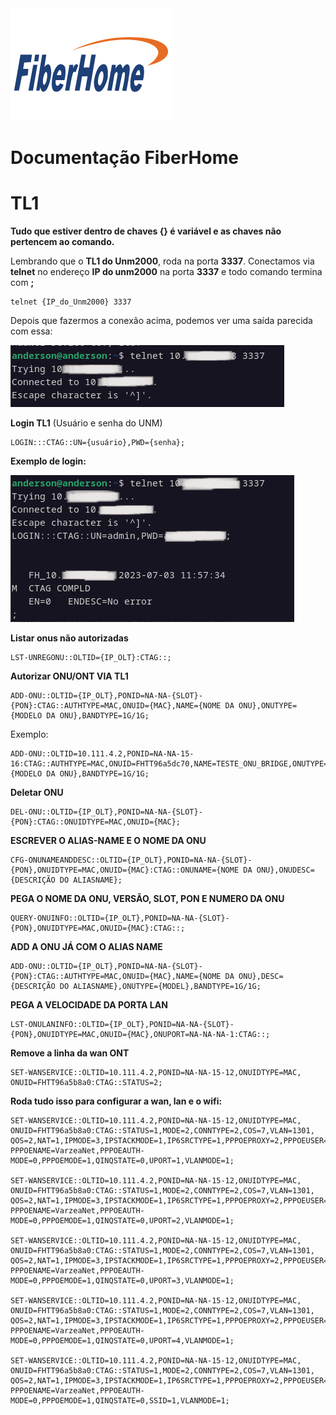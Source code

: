 <img src=fiberhome-1-01.png>

# Documentação FiberHome

<h1>TL1</h1>

**Tudo que estiver dentro de chaves {} é variável e as chaves não pertencem ao comando.**

Lembrando que o **TL1 do Unm2000**, roda na porta **3337**. Conectamos via **telnet** no endereço **IP do unm2000** na porta **3337** e todo comando termina com **;**
```
telnet {IP_do_Unm2000} 3337
```
Depois que fazermos a conexão acima, podemos ver uma saída parecida com essa:

<img src=Captura%20de%20tela%20de%202023-07-03%2011-56-54.png>

**Login TL1** (Usuário e senha do UNM)
```
LOGIN:::CTAG::UN={usuário},PWD={senha};
```
**Exemplo de login:**

<img src=Captura%20de%20tela%20de%202023-07-03%2011-57-53.png>

**Listar onus não autorizadas**
```
LST-UNREGONU::OLTID={IP_OLT}:CTAG::;
```
**Autorizar ONU/ONT VIA TL1**
```
ADD-ONU::OLTID={IP_OLT},PONID=NA-NA-{SLOT}-{PON}:CTAG::AUTHTYPE=MAC,ONUID={MAC},NAME={NOME DA ONU},ONUTYPE={MODELO DA ONU},BANDTYPE=1G/1G;
```
Exemplo:
```
ADD-ONU::OLTID=10.111.4.2,PONID=NA-NA-15-16:CTAG::AUTHTYPE=MAC,ONUID=FHTT96a5dc70,NAME=TESTE_ONU_BRIDGE,ONUTYPE={MODELO DA ONU},BANDTYPE=1G/1G;
```
**Deletar ONU**
```
DEL-ONU::OLTID={IP_OLT},PONID=NA-NA-{SLOT}-{PON}:CTAG::ONUIDTYPE=MAC,ONUID={MAC};
```
**ESCREVER O ALIAS-NAME E O NOME DA ONU**
```
CFG-ONUNAMEANDDESC::OLTID={IP_OLT},PONID=NA-NA-{SLOT}-{PON},ONUIDTYPE=MAC,ONUID={MAC}:CTAG::ONUNAME={NOME DA ONU},ONUDESC={DESCRIÇÃO DO ALIASNAME};
```
**PEGA O NOME DA ONU, VERSÃO, SLOT, PON E NUMERO DA ONU**
```
QUERY-ONUINFO::OLTID={IP_OLT},PONID=NA-NA-{SLOT}-{PON},ONUIDTYPE=MAC,ONUID={MAC}:CTAG::;
```
**ADD A ONU JÁ COM O ALIAS NAME**
```
ADD-ONU::OLTID={IP_OLT},PONID=NA-NA-{SLOT}-{PON}:CTAG::AUTHTYPE=MAC,ONUID={MAC},NAME={NOME DA ONU},DESC={DESCRIÇÃO DO ALIASNAME},ONUTYPE={MODEL},BANDTYPE=1G/1G;
```
**PEGA A VELOCIDADE DA PORTA LAN**
```
LST-ONULANINFO::OLTID={IP_OLT},PONID=NA-NA-{SLOT}-{PON},ONUIDTYPE=MAC,ONUID={MAC},ONUPORT=NA-NA-NA-1:CTAG::;
```
**Remove a linha da wan ONT**
```
SET-WANSERVICE::OLTID=10.111.4.2,PONID=NA-NA-15-12,ONUIDTYPE=MAC,
ONUID=FHTT96a5b8a0:CTAG::STATUS=2;
```
**Roda tudo isso para configurar a wan, lan e o wifi:**
```
SET-WANSERVICE::OLTID=10.111.4.2,PONID=NA-NA-15-12,ONUIDTYPE=MAC,
ONUID=FHTT96a5b8a0:CTAG::STATUS=1,MODE=2,CONNTYPE=2,COS=7,VLAN=1301,
QOS=2,NAT=1,IPMODE=3,IPSTACKMODE=1,IP6SRCTYPE=1,PPPOEPROXY=2,PPPOEUSER=teste.loja,PPPOEPASSWD=varzeanet,
PPPOENAME=VarzeaNet,PPPOEAUTH-
MODE=0,PPPOEMODE=1,QINQSTATE=0,UPORT=1,VLANMODE=1;

SET-WANSERVICE::OLTID=10.111.4.2,PONID=NA-NA-15-12,ONUIDTYPE=MAC,
ONUID=FHTT96a5b8a0:CTAG::STATUS=1,MODE=2,CONNTYPE=2,COS=7,VLAN=1301,
QOS=2,NAT=1,IPMODE=3,IPSTACKMODE=1,IP6SRCTYPE=1,PPPOEPROXY=2,PPPOEUSER=teste.loja,PPPOEPASSWD=varzeanet,
PPPOENAME=VarzeaNet,PPPOEAUTH-
MODE=0,PPPOEMODE=1,QINQSTATE=0,UPORT=2,VLANMODE=1;

SET-WANSERVICE::OLTID=10.111.4.2,PONID=NA-NA-15-12,ONUIDTYPE=MAC,
ONUID=FHTT96a5b8a0:CTAG::STATUS=1,MODE=2,CONNTYPE=2,COS=7,VLAN=1301,
QOS=2,NAT=1,IPMODE=3,IPSTACKMODE=1,IP6SRCTYPE=1,PPPOEPROXY=2,PPPOEUSER=teste.loja,PPPOEPASSWD=varzeanet,
PPPOENAME=VarzeaNet,PPPOEAUTH-
MODE=0,PPPOEMODE=1,QINQSTATE=0,UPORT=3,VLANMODE=1;

SET-WANSERVICE::OLTID=10.111.4.2,PONID=NA-NA-15-12,ONUIDTYPE=MAC,
ONUID=FHTT96a5b8a0:CTAG::STATUS=1,MODE=2,CONNTYPE=2,COS=7,VLAN=1301,
QOS=2,NAT=1,IPMODE=3,IPSTACKMODE=1,IP6SRCTYPE=1,PPPOEPROXY=2,PPPOEUSER=teste.loja,PPPOEPASSWD=varzeanet,
PPPOENAME=VarzeaNet,PPPOEAUTH-
MODE=0,PPPOEMODE=1,QINQSTATE=0,UPORT=4,VLANMODE=1;

SET-WANSERVICE::OLTID=10.111.4.2,PONID=NA-NA-15-12,ONUIDTYPE=MAC,
ONUID=FHTT96a5b8a0:CTAG::STATUS=1,MODE=2,CONNTYPE=2,COS=7,VLAN=1301,
QOS=2,NAT=1,IPMODE=3,IPSTACKMODE=1,IP6SRCTYPE=1,PPPOEPROXY=2,PPPOEUSER=teste.loja,PPPOEPASSWD=varzeanet,
PPPOENAME=VarzeaNet,PPPOEAUTH-
MODE=0,PPPOEMODE=1,QINQSTATE=0,SSID=1,VLANMODE=1;
```
